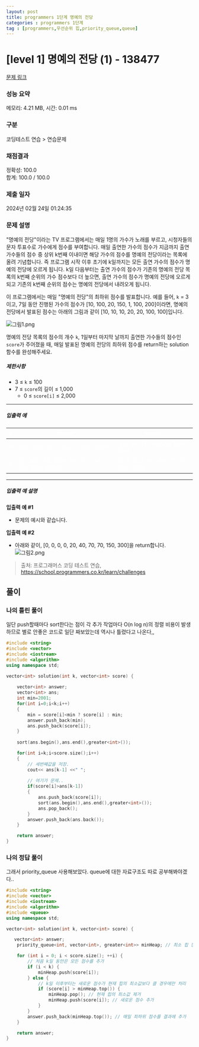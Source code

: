 ```yaml
---
layout: post
title: programmers 1단계 명예의 전당
categories : programmers 1단계
tag : [programmers,우선순위 힙,priority_queue,queue]
---
```


<style>
    table, th, td {
        color: white;
    }
</style>

# [level 1] 명예의 전당 (1) - 138477 

[문제 링크](https://school.programmers.co.kr/learn/courses/30/lessons/138477) 

### 성능 요약

메모리: 4.21 MB, 시간: 0.01 ms

### 구분

코딩테스트 연습 > 연습문제

### 채점결과

정확성: 100.0<br/>합계: 100.0 / 100.0

### 제출 일자

2024년 02월 24일 01:24:35

### 문제 설명

<p>"명예의 전당"이라는 TV 프로그램에서는 매일 1명의 가수가 노래를 부르고, 시청자들의 문자 투표수로 가수에게 점수를 부여합니다. 매일 출연한 가수의 점수가 지금까지 출연 가수들의 점수 중 상위 k번째 이내이면 해당 가수의 점수를 명예의 전당이라는 목록에 올려 기념합니다.&nbsp;즉 프로그램 시작 이후 초기에 k일까지는 모든 출연 가수의 점수가 명예의 전당에 오르게 됩니다. k일 다음부터는 출연 가수의 점수가 기존의 명예의 전당 목록의 k번째 순위의 가수 점수보다 더 높으면, 출연 가수의 점수가 명예의 전당에 오르게 되고 기존의 k번째 순위의 점수는 명예의 전당에서 내려오게 됩니다.</p>

<p>이 프로그램에서는 매일 "명예의 전당"의 최하위 점수를 발표합니다. 예를 들어, <code>k</code> = 3이고, 7일 동안 진행된 가수의 점수가 [10, 100, 20, 150, 1, 100, 200]이라면, 명예의 전당에서 발표된 점수는 아래의 그림과 같이 [10, 10, 10, 20, 20, 100, 100]입니다.</p>

<p><img src="https://grepp-programmers.s3.ap-northeast-2.amazonaws.com/files/production/b0893853-7471-47c0-b7e5-1e8b46002810/%EA%B7%B8%EB%A6%BC1.png" title="" alt="그림1.png"></p>

<p>명예의 전당 목록의 점수의 개수 <code>k</code>, 1일부터 마지막 날까지 출연한 가수들의 점수인 <code>score</code>가 주어졌을 때, 매일 발표된 명예의 전당의 최하위 점수를 return하는 solution 함수를 완성해주세요.</p>

<h5>제한사항</h5>

<ul>
<li>3 ≤ <code>k</code> ≤ 100</li>
<li>7 ≤ <code>score</code>의 길이 ≤ 1,000

<ul>
<li>0 ≤ <code>score[i]</code> ≤ 2,000</li>
</ul></li>
</ul>

<hr>

<h5>입출력 예</h5>
<table class="table">
        <thead><tr>
<th>k</th>
<th>score</th>
<th>result</th>
</tr>
</thead>
        <tbody><tr>
<td>3</td>
<td>[10, 100, 20, 150, 1, 100, 200]</td>
<td>[10, 10, 10, 20, 20, 100, 100]</td>
</tr>
<tr>
<td>4</td>
<td>[0, 300, 40, 300, 20, 70, 150, 50, 500, 1000]</td>
<td>[0, 0, 0, 0, 20, 40, 70, 70, 150, 300]</td>
</tr>
</tbody>
      </table>
<hr>

<h5>입출력 예 설명</h5>

<p><strong>입출력 예 #1</strong></p>

<ul>
<li>문제의 예시와 같습니다.</li>
</ul>

<p><strong>입출력 예 #2</strong></p>

<ul>
<li>아래와 같이, [0, 0, 0, 0, 20, 40, 70, 70, 150, 300]을 return합니다.
<img src="https://grepp-programmers.s3.ap-northeast-2.amazonaws.com/files/production/5175c32d-44d7-4b13-be47-360bbe6a553c/%EA%B7%B8%EB%A6%BC2.png" title="" alt="그림2.png"></li>
</ul>


> 출처: 프로그래머스 코딩 테스트 연습, https://school.programmers.co.kr/learn/challenges

## 풀이

### 나의 틀린 풀이   

일단 push할때마다 sort한다는 점이 각 추가 작업마다 O(n log n)의 정렬 비용이 발생하므로 별로 안좋은 코드로 일단 짜보았는데 역시나 틀렸다고 나온다,,   

```c++
#include <string>
#include <vector>
#include <iostream>
#include <algorithm>
using namespace std;

vector<int> solution(int k, vector<int> score) {
    
    vector<int> answer;
    vector<int> ans;
    int min=2001;
    for(int i=0;i<k;i++)
    {
        min = score[i]<min ? score[i] : min;
        answer.push_back(min);
        ans.push_back(score[i]);      
    }
    
    sort(ans.begin(),ans.end(),greater<int>());

    for(int i=k;i<score.size();i++)
    {
        // 세번째값을 저장.  
        cout<< ans[k-1] <<" ";
        
        // 여기가 문제..
        if(score[i]>ans[k-1])
        {
            ans.push_back(score[i]);
            sort(ans.begin(),ans.end(),greater<int>());
            ans.pop_back();
        }
        answer.push_back(ans.back());
    }

    return answer;
}
```

### 나의 정답 풀이   
   
그래서 priority_queue 사용해보았다. queue에 대한 자료구조도 따로 공부해봐야겠다..

```c++
#include <string>
#include <vector>
#include <iostream>
#include <algorithm>
#include <queue>
using namespace std;

vector<int> solution(int k, vector<int> score) {

   vector<int> answer;
    priority_queue<int, vector<int>, greater<int>> minHeap; // 최소 힙 정의

    for (int i = 0; i < score.size(); ++i) {
        // 처음 k일 동안은 모든 점수를 추가
        if (i < k) {
            minHeap.push(score[i]);
        } else {
            // k일 이후부터는 새로운 점수가 현재 힙의 최소값보다 클 경우에만 처리
            if (score[i] > minHeap.top()) {
                minHeap.pop(); // 현재 힙의 최소값 제거
                minHeap.push(score[i]); // 새로운 점수 추가
            }
        }
        answer.push_back(minHeap.top()); // 매일 최하위 점수를 결과에 추가
    }

    return answer;
}
```